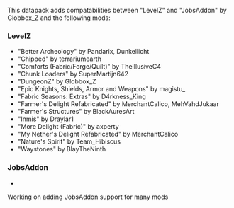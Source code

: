 This datapack adds compatabilities between "LevelZ" and "JobsAddon" by Globbox_Z and the following mods:  

### LevelZ
- "Better Archeology" by Pandarix, Dunkellicht
- "Chipped" by terrariumearth
- "Comforts (Fabric/Forge/Quilt)" by TheIllusiveC4
- "Chunk Loaders" by SuperMartijn642
- "DungeonZ" by Globbox_Z
- "Epic Knights, Shields, Armor and Weapons" by magistu_ 
- "Fabric Seasons: Extras" by D4rkness_King
- "Farmer's Delight Refabricated" by MerchantCalico, MehVahdJukaar
- "Farmer's Structures" by BlackAuresArt
- "Inmis" by Draylar1
- "More Delight (Fabric)" by axperty
- "My Nether's Delight Refabricated" by MerchantCalico
- "Nature's Spirit" by Team_Hibiscus
- "Waystones" by BlayTheNinth

### JobsAddon
- 

Working on adding JobsAddon support for many mods

